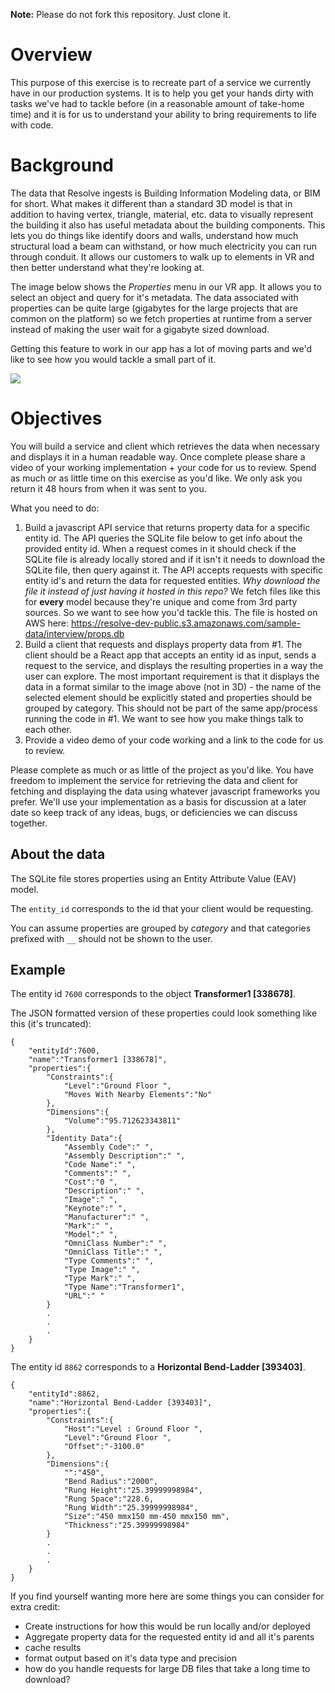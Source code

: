 **Note:** Please do not fork this repository. Just clone it.

# Overview

This purpose of this exercise is to recreate part of a service we currently have in our production systems. It is to help you get your hands dirty with tasks we've had to tackle before (in a reasonable amount of take-home time) and it is for us to understand your ability to bring requirements to life with code.


# Background

The data that Resolve ingests is Building Information Modeling data, or BIM for short. What makes it different than a standard 3D model is that in addition to having vertex, triangle, material, etc. data to visually represent the building it also has useful metadata about the building components. This lets you do things like identify doors and walls, understand how much structural load a beam can withstand, or how much electricity you can run through conduit. It allows our customers to walk up to elements in VR and then better understand what they're looking at.

The image below shows the *Properties* menu in our VR app. It allows you to select an object and query for it's metadata. The data associated with properties can be quite large (gigabytes for the large projects that are common on the platform) so we fetch properties at runtime from a server instead of making the user wait for a gigabyte sized download.

Getting this feature to work in our app has a lot of moving parts and we'd like to see how you would tackle a small part of it. 

![](https://www.resolvebim.com/s/resolve_vr_bim_properties.png)

# Objectives

You will build a service and client which retrieves the data when necessary and displays it in a human readable way. Once complete please share a video of your working implementation + your code for us to review. Spend as much or as little time on this exercise as you'd like. We only ask you return it 48 hours from when it was sent to you.

What you need to do:

1. Build a javascript API service that returns property data for a specific entity id. The API queries the SQLite file below to get info about the provided entity id. When a request comes in it should check if the SQLite file is already locally stored and if it isn't it needs to download the SQLite file, then query against it. The API accepts requests with specific entity id's and return the data for requested entities. *Why download the file it instead of just having it hosted in this repo?* We fetch files like this for **every** model because they're unique and come from 3rd party sources. So we want to see how you'd tackle this. The file is hosted on AWS here: https://resolve-dev-public.s3.amazonaws.com/sample-data/interview/props.db 
2. Build a client that requests and displays property data from #1. The client should be a React app that accepts an entity id as input, sends a request to the service, and displays the resulting properties in a way the user can explore. The most important requirement is that it displays the data in a format similar to the image above (not in 3D) - the name of the selected element should be explicitly stated and properties should be grouped by category. This should not be part of the same app/process running the code in #1. We want to see how you make things talk to each other.
3. Provide a video demo of your code working and a link to the code for us to review.

Please complete as much or as little of the project as you'd like. You have freedom to implement the service for retrieving the data and client for fetching and displaying the data using whatever javascript frameworks you prefer. We'll use your implementation as a basis for discussion at a later date so keep track of any ideas, bugs, or deficiencies we can discuss together.

## About the data

The SQLite file stores properties using an Entity Attribute Value (EAV) model. 

The `entity_id` corresponds to the id that your client would be requesting. 

You can assume properties are grouped by *category* and that categories prefixed with `__` should not be shown to the user.

## Example

The entity id `7600` corresponds to the object **Transformer1 [338678]**.

The JSON formatted version of these properties could look something like this (it's truncated):
```
{
    "entityId":7600,
    "name":"Transformer1 [338678]",
    "properties":{
        "Constraints":{
            "Level":"Ground Floor ",
            "Moves With Nearby Elements":"No"
        },
        "Dimensions":{
            "Volume":"95.712623343811"
        },
        "Identity Data":{
            "Assembly Code":" ",
            "Assembly Description":" ",
            "Code Name":" ",
            "Comments":" ",
            "Cost":"0 ",
            "Description":" ",
            "Image":" ",
            "Keynote":" ",
            "Manufacturer":" ",
            "Mark":" ",
            "Model":" ",
            "OmniClass Number":" ",
            "OmniClass Title":" ",
            "Type Comments":" ",
            "Type Image":" ",
            "Type Mark":" ",
            "Type Name":"Transformer1",
            "URL":" "
        }
        .
        .
        .
    }
}
```

The entity id `8862` corresponds to a **Horizontal Bend-Ladder [393403]**.

```
{
    "entityId":8862,
    "name":"Horizontal Bend-Ladder [393403]",
    "properties":{
        "Constraints":{
            "Host":"Level : Ground Floor ",
            "Level":"Ground Floor ",
            "Offset":"-3100.0"
        },
        "Dimensions":{
            "":"450",
            "Bend Radius":"2000",
            "Rung Height":"25.39999998984",
            "Rung Space":"228.6,
            "Rung Width":"25.39999998984",
            "Size":"450 mmx150 mm-450 mmx150 mm",
            "Thickness":"25.39999998984"
        }
        .
        .
        .
    }
}
```


If you find yourself wanting more here are some things you can consider for extra credit:
- Create instructions for how this would be run locally and/or deployed
- Aggregate property data for the requested entity id and all it's parents
- cache results
- format output based on it's data type and precision
- how do you handle requests for large DB files that take a long time to download?
